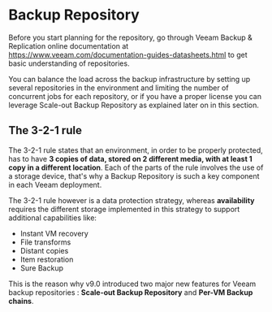 <!--- This was last Changed 03-05-17 by PS --->
# Backup Repository

Before you start planning for the repository, go through Veeam Backup & Replication online documentation at <https://www.veeam.com/documentation-guides-datasheets.html> to get basic understanding of repositories.

You can balance the load across the backup infrastructure by setting up several repositories in the environment and limiting the number of concurrent jobs for each repository, or if you have a proper license you can leverage Scale-out Backup Repository as explained later on in this section.

## The 3-2-1 rule
The 3-2-1 rule states that an environment, in order to be properly protected, has to have **3 copies of data, stored on 2 different media, with at least 1 copy in a different location**. Each of the parts of the rule involves the use of a storage device, that's why a Backup Repository is such a key component in each Veeam deployment.

The 3-2-1 rule however is a data protection strategy, whereas **availability** requires the different storage implemented in this strategy to support additional capabilities like:
-	Instant VM recovery
-	File transforms
-	Distant copies
-	Item restoration
-	Sure Backup

This is the reason why v9.0 introduced two major new features for Veeam backup repositories : **Scale-out Backup Repository** and **Per-VM Backup chains**.
